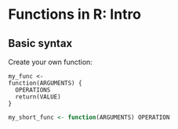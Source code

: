 Functions in R: Intro
================

## Basic syntax

Create your own function:

    my_func <- 
    function(ARGUMENTS) {
      OPERATIONS
      return(VALUE)
    }

``` r
my_short_func <- function(ARGUMENTS) OPERATION
```
